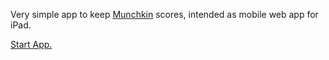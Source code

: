 Very simple app to keep [Munchkin](http://www.worldofmunchkin.com/) scores, intended as mobile web app for iPad.

[Start App.](http://neapel.github.com/munchkin-board)
